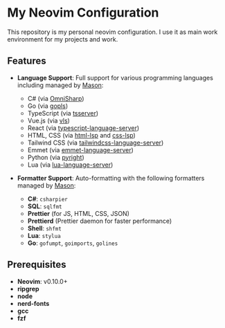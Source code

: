 # My Neovim Configuration

This repository is my personal neovim configuration. I use it as main work environment for my projects and work.

## Features
- **Language Support**: Full support for various programming languages including managed by [Mason](https://github.com/williamboman/mason.nvim):
  - C# (via [OmniSharp](https://github.com/OmniSharp/omnisharp-roslyn))
  - Go (via [gopls](https://pkg.go.dev/golang.org/x/tools/gopls))
  - TypeScript (via [tsserver](https://github.com/typescript-language-server/typescript-language-server))
  - Vue.js (via [vls](https://github.com/vuejs/language-tools))
  - React (via [typescript-language-server](https://github.com/typescript-language-server/typescript-language-server))
  - HTML, CSS (via [html-lsp](https://github.com/microsoft/vscode-html-languageservice) and [css-lsp](https://github.com/microsoft/vscode-css-languageservice))
  - Tailwind CSS (via [tailwindcss-language-server](https://github.com/tailwindlabs/tailwindcss-intellisense))
  - Emmet (via [emmet-language-server](https://github.com/olrtg/emmet-language-server))
  - Python (via [pyright](https://github.com/microsoft/pyright))
  - Lua (via [lua-language-server](https://github.com/LuaLS/lua-language-server))


- **Formatter Support**: Auto-formatting with the following formatters managed by [Mason](https://github.com/williamboman/mason.nvim):
  - **C#**: `csharpier`
  - **SQL**: `sqlfmt`
  - **Prettier** (for JS, HTML, CSS, JSON)
  - **Prettierd** (Prettier daemon for faster performance)
  - **Shell**: `shfmt`
  - **Lua**: `stylua`
  - **Go**: `gofumpt`, `goimports`, `golines`

## Prerequisites
- **Neovim**: v0.10.0+
- **ripgrep**
- **node**
- **nerd-fonts**
- **gcc**
- **fzf**

